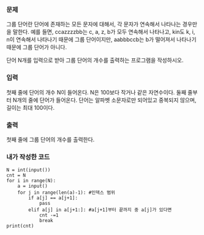 <h3>문제</h3>
그룹 단어란 단어에 존재하는 모든 문자에 대해서, 각 문자가 연속해서 나타나는 경우만을 말한다. 예를 들면, ccazzzzbb는 c, a, z, b가 모두 연속해서 나타나고, kin도 k, i, n이 연속해서 나타나기 때문에 그룹 단어이지만, aabbbccb는 b가 떨어져서 나타나기 때문에 그룹 단어가 아니다.

단어 N개를 입력으로 받아 그룹 단어의 개수를 출력하는 프로그램을 작성하시오.

<h3>입력</h3>
첫째 줄에 단어의 개수 N이 들어온다. N은 100보다 작거나 같은 자연수이다. 둘째 줄부터 N개의 줄에 단어가 들어온다. 단어는 알파벳 소문자로만 되어있고 중복되지 않으며, 길이는 최대 100이다.

<h3>출력</h3>
첫째 줄에 그룹 단어의 개수를 출력한다.

<h3>내가 작성한 코드</h3>

```
N = int(input()) 
cnt = N
for i in range(N):
    a = input()
    for j in range(len(a)-1): #인덱스 범위
        if a[j] == a[j+1]:
            pass
        elif a[j] in a[j+1:]: #a[j+1]부터 끝까지 중 a[j]가 있다면
            cnt -=1
            break
print(cnt)
```
